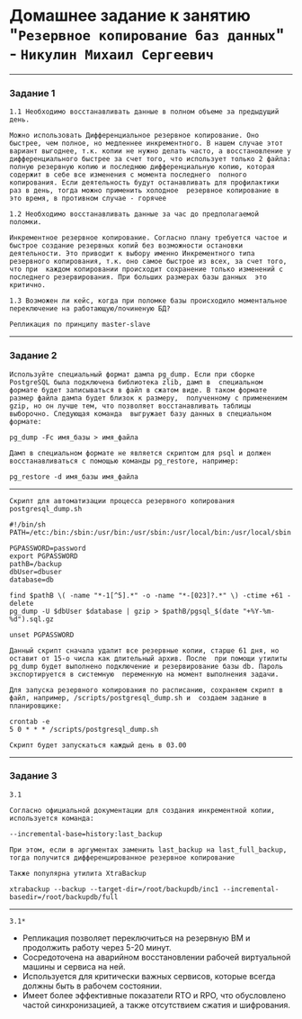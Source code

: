# Домашнее задание к занятию "`Резервное копирование баз данных`" - `Никулин Михаил Сергеевич`



---

### Задание 1

`1.1 Необходимо восстанавливать данные в полном объеме за предыдущий день.`

`Можно использовать Дифференциальное резервное копирование. Оно быстрее, чем полное, но медленнее инкрементного. В нашем случае
этот вариант выгоднее, т.к. копии не нужно делать часто, а восстановление у дифференциального быстрее за счет того, что использует
только 2 файла: полную резервную копию и последнюю дифференциальную копию, которая содержит в себе все изменения с момента последнего 
полного копирования. Если деятельность будут останавливать для профилактики раз в день, тогда можно применить холодное 
резервное копирование в это время, в противном случае - горячее`

`1.2 Необходимо восстанавливать данные за час до предполагаемой поломки.`

`Инкрементное резервное копирование. Согласно плану требуется частое и быстрое создание резервных копий без возможности остановки деятельности.
Это приводит к выбору именно Инкрементного типа резервного копирования, т.к. оно самое быстрое из всех, за счет того, что при 
каждом копировании происходит сохранение только изменений с последнего резервирования. При больших размерах базы данных 
это критично.`

`1.3 Возможен ли кейс, когда при поломке базы происходило моментальное переключение на работающую/починеную БД?`

`Репликация по принципу master-slave`


---

### Задание 2

`Используйте специальный формат дампа pg_dump. Если при сборке PostgreSQL была подключена библиотека zlib, дамп в 
специальном формате будет записываться в файл в сжатом виде. В таком формате размер файла дампа будет близок к размеру, 
полученному с применением gzip, но он лучше тем, что позволяет восстанавливать таблицы выборочно. Следующая команда 
выгружает базу данных в специальном формате:`

```
pg_dump -Fc имя_базы > имя_файла
```

`Дамп в специальном формате не является скриптом для psql и должен восстанавливаться с помощью команды pg_restore, например:`

```
pg_restore -d имя_базы имя_файла
```
---

`Скрипт для автоматизации процесса резервного копирования postgresql_dump.sh`

```
#!/bin/sh
PATH=/etc:/bin:/sbin:/usr/bin:/usr/sbin:/usr/local/bin:/usr/local/sbin

PGPASSWORD=password
export PGPASSWORD
pathB=/backup
dbUser=dbuser
database=db

find $pathB \( -name "*-1[^5].*" -o -name "*-[023]?.*" \) -ctime +61 -delete
pg_dump -U $dbUser $database | gzip > $pathB/pgsql_$(date "+%Y-%m-%d").sql.gz

unset PGPASSWORD
```

`Данный скрипт сначала удалит все резервные копии, старше 61 дня, но оставит от 15-о числа как длительный архив. После 
при помощи утилиты pg_dump будет выполнено подключение и резервирование базы db. Пароль экспортируется в системную 
переменную на момент выполнения задачи.`

`Для запуска резервного копирования по расписанию, сохраняем скрипт в файл, например, /scripts/postgresql_dump.sh и 
создаем задание в планировщике:`

```
crontab -e
5 0 * * * /scripts/postgresql_dump.sh
```
`Скрипт будет запускаться каждый день в 03.00`

---

### Задание 3

`3.1`

`Согласно официальной документации для создания инкрементной копии, используется команда:`

```
--incremental-base=history:last_backup
```

`При этом, если в аргументах заменить last_backup на last_full_backup, тогда получится дифференцированное резервное копирование`

`Также популярна утилита XtraBackup`

```
xtrabackup --backup --target-dir=/root/backupdb/inc1 --incremental-basedir=/root/backupdb/full
```
---
`3.1*`

* Репликация позволяет переключиться на резервную ВМ и продолжить работу через 5-20 минут.
* Сосредоточена на аварийном восстановлении рабочей виртуальной машины и сервиса на ней.
* Используется для критически важных сервисов, которые всегда должны быть в рабочем состоянии.
* Имеет более эффективные показатели RTO и RPO, что обусловлено частой синхронизацией, а также отсутствием сжатия и шифрования.